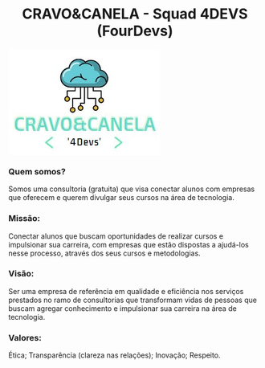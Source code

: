 <h1 align="center"> CRAVO&CANELA - Squad 4DEVS (FourDevs) </h1>
<img src="/readme/logo5.JPG" align="center" alt="Logo Cravo&Canela"/>
<h3> Quem somos? </h3>
<p>Somos uma consultoria (gratuita) que visa conectar alunos com empresas que oferecem e querem divulgar seus cursos na área de tecnologia.</p>

<h3>Missão: </h3>
<p>Conectar alunos que buscam oportunidades de realizar cursos e impulsionar sua carreira, com empresas que estão dispostas a ajudá-los nesse processo,  através dos seus cursos e metodologias. </p>

<h3>Visão: </h3>
<p>Ser uma empresa de referência em qualidade e eficiência nos serviços prestados no ramo de consultorias que transformam vidas de pessoas que buscam agregar conhecimento e impulsionar sua carreira na área de tecnologia.</p>

<h3>Valores: </h3>
<p>Ética; Transparência (clareza nas relações); Inovação; Respeito.</p>
